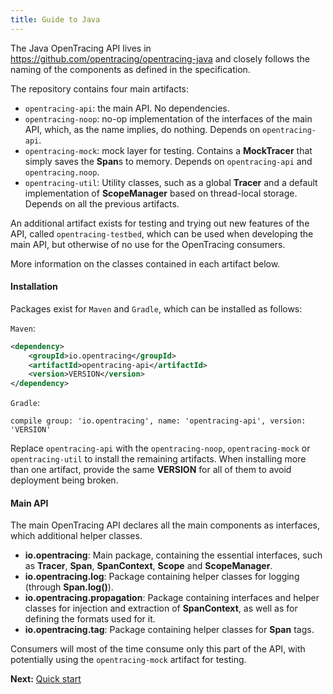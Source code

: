 ```yaml
---
title: Guide to Java
---
```


The Java OpenTracing API lives in https://github.com/opentracing/opentracing-java and closely follows the naming of the components as defined in the specification.

The repository contains four main artifacts:

* `opentracing-api`: the main API. No dependencies.
* `opentracing-noop`: no-op implementation of the interfaces of the main API, which, as the name implies, do nothing. Depends on `opentracing-api`.
* `opentracing-mock`: mock layer for testing. Contains a **MockTracer** that simply saves the **Span**s to memory. Depends on `opentracing-api` and `opentracing.noop`.
* `opentracing-util`: Utility classes, such as a global **Tracer** and a default implementation of **ScopeManager** based on thread-local storage. Depends on all the previous artifacts.

An additional artifact exists for testing and trying out new features of the API, called `opentracing-testbed`, which can be used when developing the main API, but otherwise of no use for the OpenTracing consumers.

More information on the classes contained in each artifact below.

#### Installation

Packages exist for `Maven` and `Gradle`, which can be installed as follows:

`Maven`:
```xml
<dependency>
    <groupId>io.opentracing</groupId>
    <artifactId>opentracing-api</artifactId>
    <version>VERSION</version>
</dependency>
```

`Gradle`:
```
compile group: 'io.opentracing', name: 'opentracing-api', version: 'VERSION'
```

Replace `opentracing-api` with the `opentracing-noop`, `opentracing-mock` or `opentracing-util` to install the remaining artifacts. When installing more than one artifact, provide the same **VERSION** for all of them to avoid deployment being broken.

#### Main API

The main OpenTracing API declares all the main components as interfaces, which additional helper classes.

* **io.opentracing**: Main package, containing the essential interfaces, such as **Tracer**, **Span**, **SpanContext**, **Scope** and **ScopeManager**.
* **io.opentracing.log**: Package containing helper classes for logging (through **Span.log()**).
* **io.opentracing.propagation**: Package containing interfaces and helper classes for injection and extraction of **SpanContext**, as well as for defining the formats used for it.
* **io.opentracing.tag**: Package containing helper classes for **Span** tags.

Consumers will most of the time consume only this part of the API, with potentially using the `opentracing-mock` artifact for testing.

**Next:** [Quick start](../quick-start/)
